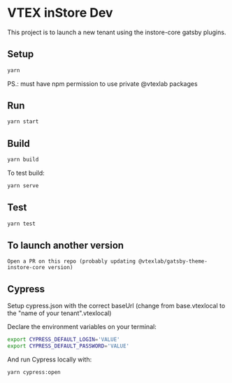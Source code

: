 # VTEX inStore Dev

This project is to launch a new tenant using the instore-core gatsby plugins.

## Setup

```bash
yarn
```

PS.: must have npm permission to use private @vtexlab packages

## Run

```bash
yarn start
```

## Build

```bash
yarn build
```

To test build:

```bash
yarn serve
```

## Test

```bash
yarn test
```

## To launch another version

```
Open a PR on this repo (probably updating @vtexlab/gatsby-theme-instore-core version)
```

## Cypress

Setup cypress.json with the correct baseUrl (change from base.vtexlocal to the "name of your tenant".vtexlocal)

Declare the environment variables on your terminal:

```bash
export CYPRESS_DEFAULT_LOGIN='VALUE'
export CYPRESS_DEFAULT_PASSWORD='VALUE'
```

And run Cypress locally with:

```bash
yarn cypress:open
```
